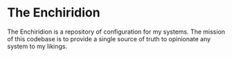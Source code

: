 # The Enchiridion

The Enchiridion is a repository of configuration for my systems. The mission of
this codebase is to provide a single source of truth to opinionate any system to
my likings.

